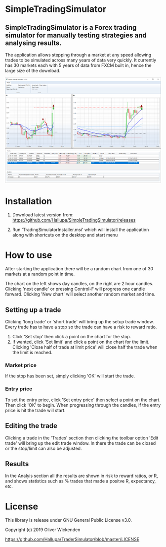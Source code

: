 # SimpleTradingSimulator
## SimpleTradingSimulator is a Forex trading simulator for manually testing strategies and analysing results.
The application allows stepping through a market at any speed allowing trades to be simulated across many years of data very quickly.
It currently has 30 markets each with 5 years of data from FXCM built in, hence the large size of the download.

![Screenshot](https://github.com/Hallupa/SimpleTradingSimulator/blob/master/Docs/Images/Screenshot.png)

# Installation
1. Download latest version from:
https://github.com/Hallupa/SimpleTradingSimulator/releases

2. Run 'TradingSimulatorInstaller.msi' which will install the application along with shortcuts on the desktop and start menu

# How to use
After starting the application there will be a random chart from one of 30 markets at a random point in time.

The chart on the left shows day candles, on the right are 2 hour candles.
Clicking 'next candle' or pressing Control-F will progress one candle forward.
Clicking 'New chart' will select another random market and time.

## Setting up a trade
Clicking 'long trade' or 'short trade' will bring up the setup trade window.
Every trade has to have a stop so the trade can have a risk to reward ratio.
1. Click 'Set stop' then click a point on the chart for the stop.
2. If wanted, click 'Set limit' and click a point on the chart for the limit. Clicking 'Close half of trade at limit price' will close half the trade when the limit is reached.

### Market price
If the stop has been set, simply clicking 'OK' will start the trade.
### Entry price
To set the entry price, click 'Set entry price' then select a point on the chart.
Then click 'OK' to begin. When progressing through the candles, if the entry price is hit the trade will start.

## Editing the trade
Clicking a trade in the 'Trades' section then clicking the toolbar option 'Edit trade' will bring up the edit trade window.
In there the trade can be closed or the stop/limit can also be adjusted.

## Results
In the Analyis section all the results are shown in risk to reward ratios, or R, and shows statistics such as % trades that made a positve R, expectancy, etc.

# License

This library is release under GNU General Public License v3.0.

Copyright (c) 2019 Oliver Wickenden

https://github.com/Hallupa/TraderSimulator/blob/master/LICENSE
